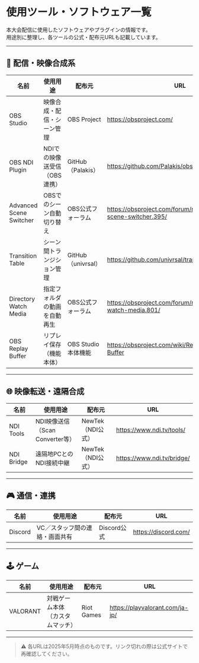 # 使用ツール・ソフトウェア一覧

本大会配信に使用したソフトウェアやプラグインの情報です。  
用途別に整理し、各ツールの公式・配布元URLも記載しています。

---

## 🎥 配信・映像合成系

| 名前 | 使用用途 | 配布元 | URL |
|------|----------|--------|-----|
| OBS Studio | 映像合成・配信・シーン管理 | OBS Project | https://obsproject.com/ |
| OBS NDI Plugin | NDIでの映像送受信（OBS連携） | GitHub（Palakis） | https://github.com/Palakis/obs-ndi |
| Advanced Scene Switcher | OBSでのシーン自動切り替え | OBS公式フォーラム | https://obsproject.com/forum/resources/advanced-scene-switcher.395/ |
| Transition Table | シーン間トランジション管理 | GitHub（univrsal） | https://github.com/univrsal/transition-table |
| Directory Watch Media | 指定フォルダの動画を自動再生 | OBS公式フォーラム | https://obsproject.com/forum/resources/directory-watch-media.801/ |
| OBS Replay Buffer | リプレイ保存（機能本体） | OBS Studio本体機能 | https://obsproject.com/wiki/Recording-Replay-Buffer |

---

## 🌐 映像転送・遠隔合成

| 名前 | 使用用途 | 配布元 | URL |
|------|----------|--------|-----|
| NDI Tools | NDI映像送信（Scan Converter等） | NewTek（NDI公式） | https://www.ndi.tv/tools/ |
| NDI Bridge | 遠隔地PCとのNDI接続中継 | NewTek（NDI公式） | https://www.ndi.tv/bridge/ |

---

## 🎮 通信・連携

| 名前 | 使用用途 | 配布元 | URL |
|------|----------|--------|-----|
| Discord | VC／スタッフ間の連絡・画面共有 | Discord公式 | https://discord.com/ |

---

## 🕹️ ゲーム

| 名前 | 使用用途 | 配布元 | URL |
|------|----------|--------|-----|
| VALORANT | 対戦ゲーム本体（カスタムマッチ） | Riot Games | https://playvalorant.com/ja-jp/ |

---

> ⚠ 各URLは2025年5月時点のものです。リンク切れの際は公式サイトで再確認してください。
